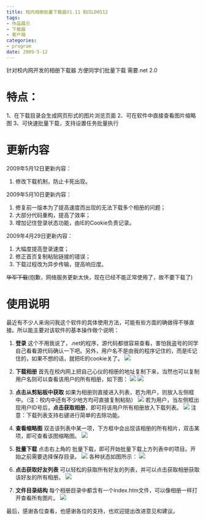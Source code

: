 ```yaml
---
title: 校内相册批量下载器V1.11 BUILD0512
tags:
- 作品展示
- 下载器
- 客户端
categories:
- program
date: 2009-5-12
---
```


针对校内网开发的相册下载器
 方便同学们批量下载
 需要.net 2.0

# 特点：
 1、在下载目录会生成网页形式的图片浏览页面
 2、可在软件中直接查看图片缩略图
 3、可快速批量下载，支持设置任务批量执行

# 更新内容
2009年5月12日更新内容：
 1. 修改下载机制，防止卡死出现。

2009年5月10日更新内容：
 1. 修复前一版本为了提高速度而出现的无法下载多个相册的问题；
 2. 大部分代码重构，提高了效率；
 3. 增加记住登录状态功能，由IE的Cookie负责记录。

2009年4月29日更新内容：
 1. 大幅度提高登录速度；
 2. 修正首页复制粘贴链接的错误；
 3. 下载过程改为异步传输，提高响应度。

~~华军下载~~(抱歉，网络服务更新太快，现在已经不能正常使用了，故不要下载了)

# 使用说明

最近有不少人来询问我这个软件的具体使用方法，可能有些方面的确做得不够直接。所以能主要对该软件的基本操作做个说明：


1. **登录**
这个不用我说了，.net的程序，源代码都很容易查看，害怕我盗号的同学自己看看源代码确认一下吧。另外，用户名不是由我的程序记住的，而是IE记住的，如果不想的话，就把IE的cookie关了。
![](s2.jpg)

2. **下载相册**
首先在校内网上把自己心仪的相册的地址复制下来，当然也可以复制用户名则可以查看该用户的所有相册，如下图：
![](s1.jpg)
![](s3.jpg)

3. **点击从剪贴板中获取**
如果为相册则直接进入列表，若为用户，则放入左侧框中。（注：校内中还有不少地方均可直接复制粘贴）
![](s4.jpg)
若为用户，当左侧框出现用户ID号后，**点击获取相册**，即可将该用户所有相册放入下载列表。
![](s5.jpg)
注意：下载列表支持右键进行简单的去除功能。

4. **查看缩略图**
双击该列表中某一项，下方框中会出现该相册的所有相片，双击某项，即可查看该图缩略图。
![](s6.jpg)

5. **批量下载**
点击右上角的 批量下载，即可开始批量下载上方列表中的项目。开始之前需要选择保存目录。
![](s7.jpg)
各种状态如图所示：
![](s8.jpg)

6. **点击获取好友列表**
可以轻松的获取所有好友的列表，并可以点击获取相册获取该好友的所有相册。
![](s9.jpg)

7. **文件目录结构**
每个相册目录中都含有一个index.htm文件，可以像相册一样打开查看所有图片。
![](s10.jpg)

最后，感谢各位查看，也感谢各位的支持，也欢迎提出改进意见和建议。
